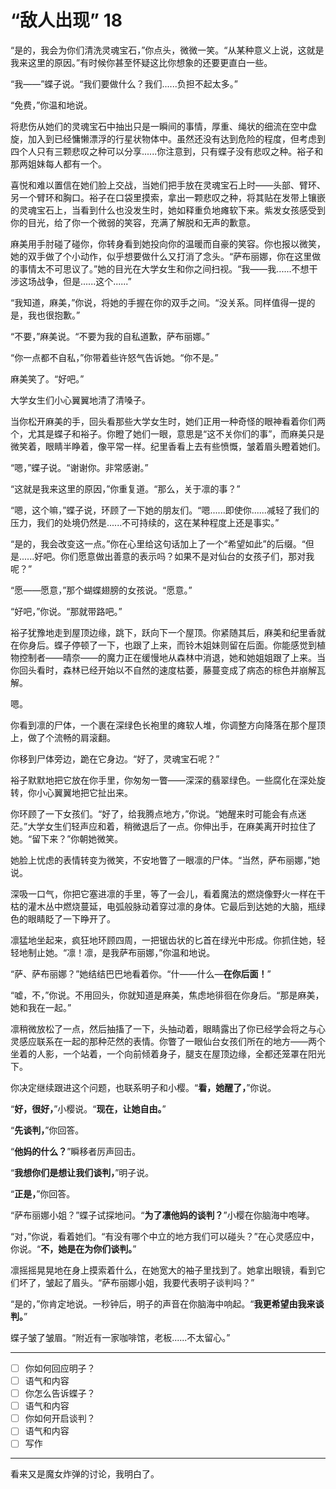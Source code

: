 # “敌人出现” 18

“是的，我会为你们清洗灵魂宝石，”你点头，微微一笑。“从某种意义上说，这就是我来这里的原因。”有时候你甚至怀疑这比你想象的还要更直白一些。

“我——”蝶子说。“我们要做什么？我们......负担不起太多。”

“免费，”你温和地说。

将悲伤从她们的灵魂宝石中抽出只是一瞬间的事情，厚重、绳状的细流在空中盘旋，加入到已经慵懒漂浮的行星状物体中。虽然还没有达到危险的程度，但考虑到四个人只有三颗悲叹之种可以分享......你注意到，只有蝶子没有悲叹之种。裕子和那两姐妹每人都有一个。

喜悦和难以置信在她们脸上交战，当她们把手放在灵魂宝石上时——头部、臂环、另一个臂环和胸口。裕子在口袋里摸索，拿出一颗悲叹之种，将其贴在发带上镶嵌的灵魂宝石上，当看到什么也没发生时，她如释重负地瘫软下来。紫发女孩感受到你的目光，给了你一个微弱的笑容，充满了解脱和无声的歉意。

麻美用手肘碰了碰你，你转身看到她投向你的温暖而自豪的笑容。你也报以微笑，她的双手做了个小动作，似乎想要做什么又打消了念头。“萨布丽娜，你在这里做的事情太不可思议了。”她的目光在大学女生和你之间扫视。“我——我......不想干涉这场战争，但是......这个......”

“我知道，麻美，”你说，将她的手握在你的双手之间。“没关系。同样值得一提的是，我也很抱歉。”

“不要，”麻美说。“不要为我的自私道歉，萨布丽娜。”

“你一点都不自私，”你带着些许怒气告诉她。“你不是。”

麻美笑了。“好吧。”

大学女生们小心翼翼地清了清嗓子。

当你松开麻美的手，回头看那些大学女生时，她们正用一种奇怪的眼神看着你们两个，尤其是蝶子和裕子。你瞪了她们一眼，意思是“这不关你们的事”，而麻美只是微笑着，眼睛半睁着，像平常一样。纪里香看上去有些愤慨，皱着眉头瞪着她们。

“嗯，”蝶子说。“谢谢你。非常感谢。”

“这就是我来这里的原因，”你重复道。“那么，关于凛的事？”

“嗯，这个嘛，”蝶子说，环顾了一下她的朋友们。“嗯......即使你......减轻了我们的压力，我们的处境仍然是......不可持续的，这在某种程度上还是事实。”

“是的，我会改变这一点。”你在心里给这句话加上了一个“希望如此”的后缀。“但是......好吧。你们愿意做出善意的表示吗？如果不是对仙台的女孩子们，那对我呢？”

“愿——愿意，”那个蝴蝶翅膀的女孩说。“愿意。”

“好吧，”你说。“那就带路吧。”

裕子犹豫地走到屋顶边缘，跳下，跃向下一个屋顶。你紧随其后，麻美和纪里香就在你身后。蝶子停顿了一下，也跟了上来，而铃木姐妹则留在后面。你能感觉到植物控制者——晴奈——的魔力正在缓慢地从森林中消退，她和她姐姐跟了上来。当你回头看时，森林已经开始以不自然的速度枯萎，藤蔓变成了病态的棕色并崩解瓦解。

嗯。

你看到凛的尸体，一个裹在深绿色长袍里的瘫软人堆，你调整方向降落在那个屋顶上，做了个流畅的肩滚翻。

你移到尸体旁边，跪在它身边。“好了，灵魂宝石呢？”

裕子默默地把它放在你手里，你匆匆一瞥——深深的翡翠绿色。一些腐化在深处旋转，你小心翼翼地把它扯出来。

你环顾了一下女孩们。“好了，给我腾点地方，”你说。“她醒来时可能会有点迷茫。”大学女生们轻声应和着，稍微退后了一点。你伸出手，在麻美离开时拉住了她。“留下来？”你朝她微笑。

她脸上忧虑的表情转变为微笑，不安地瞥了一眼凛的尸体。“当然，萨布丽娜，”她说。

深吸一口气，你把它塞进凛的手里，等了一会儿，看着魔法的燃烧像野火一样在干枯的灌木丛中燃烧蔓延，电弧般脉动着穿过凛的身体。它最后到达她的大脑，瓶绿色的眼睛眨了一下睁开了。

凛猛地坐起来，疯狂地环顾四周，一把锯齿状的匕首在绿光中形成。你抓住她，轻轻地制止她。“凛！凛，是我萨布丽娜，”你温和地说。

“萨、萨布丽娜？”她结结巴巴地看着你。“什——什么—**在你后面！**”

“嘘，不，”你说。不用回头，你就知道是麻美，焦虑地徘徊在你身后。“那是麻美，她和我在一起。”

凛稍微放松了一点，然后抽搐了一下，头抽动着，眼睛露出了你已经学会将之与心灵感应联系在一起的那种茫然的表情。你瞥了一眼仙台女孩们所在的地方——两个坐着的人影，一个站着，一个向前倾着身子，腿支在屋顶边缘，全都还笼罩在阳光下。

你决定继续跟进这个问题，也联系明子和小樱。“**看，她醒了，**”你说。

“**好，很好，**”小樱说。“**现在，让她自由。**”

“**先谈判，**”你回答。

“**他妈的什么？**”瞬移者厉声回击。

“**我想你们是想让我们谈判，**”明子说。

“**正是，**”你回答。

“萨布丽娜小姐？”蝶子试探地问。“**为了凛他妈的谈判？**”小樱在你脑海中咆哮。

“对，”你说，看着她们。“有没有哪个中立的地方我们可以碰头？”在心灵感应中，你说。“**不，她是在为你们谈判。**”

凛摇摇晃晃地在身上摸索着什么，在她宽大的袖子里找到了。她拿出眼镜，看到它们坏了，皱起了眉头。“萨布丽娜小姐，我要代表明子谈判吗？”

“是的，”你肯定地说。一秒钟后，明子的声音在你脑海中响起。“**我更希望由我来谈判。**”

蝶子皱了皱眉。“附近有一家咖啡馆，老板......不太留心。”

---

- [ ] 你如何回应明子？
- [ ] 语气和内容
- [ ] 你怎么告诉蝶子？
- [ ] 语气和内容  
- [ ] 你如何开启谈判？
- [ ] 语气和内容
- [ ] 写作

---

看来又是魔女炸弹的讨论，我明白了。
